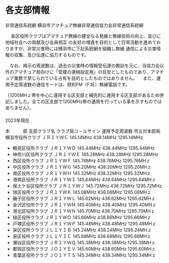 # 各支部情報

非常通信系統網
横浜市アマチュア無線非常通信協力会非常通信系統網

　 各区役所クラブはアマチュア無線の健全なる発展と無線技術の向上、並びに地域社会への貢献及び会員相互 の友好の増進を目的として日常活動を進めておりますが、非常災害時には横浜市に下記系統網を組織し無線 通信による災害情報の収集、及び伝達に協力するものです。

　なお、掲示の周波数は、過去の災害時の情報受伝達の教訓を元に、当協力会以外のアマチュア局向けに「受援の連絡設定用」の目安としたものであり、アマチュア業務で禁じられている占有を目的としたものではありません。
　また、運用予定周波数の通信モードは、原則FM（F3E）無線電話です。

（1200MHｚ帯を中心に運用する区支部と補完的に運用する区支部があるため併記しました。全ての区支部で1200MHz帯の運用を行っている事を示すものではありません）。
　
　
　
　
　
　　　　　　　　　　　　　　　　　　　　　　　　　　　　　　　　　　　　　　　　　2023年現在

本　　　部	支部クラブ名	クラブ局コ－ルサイン	運用予定周波数
市災対本部局	横浜市役所クラブ	ＪＲ１ＹＷＣ	145.14MHz
438.14MHz
1295.14MHz
-	鶴見区役所クラブ
ＪＲ１ＹＷＤ	145.44MHz
438.44MHz
1295.44MHz
-	神奈川区役所クラブ
ＪＲ１ＹＷＥ	145.28MHz
438.28MHz
1295.28MHz
-	西区役所クラブ
ＪＲ１ＹＷＦ	145.76MHz
438.76MHz
1295.76MHｚ
-	中区役所クラブ
ＪＲ１ＹＷＧ	145.20MHz
438.20MHz
1295.20MHｚ
-	南区役所クラブ
ＪＲ１ＹＷＨ	145.32MHz
438.32MHz
1295.32MHｚ
-	港南区役所クラブ
ＪＲ１ＹＷＩ	145.64MHz
438.64MHz
1295.64MHｚ
-	保土ケ谷区役所クラブ
ＪＲ１ＹＷＪ	145.72MHz
438.72MHz
1295.72MHz
-	旭区役所クラブ
ＪＲ１ＹＷＫ	145.08MHz
438.08MHz
1295.08MHｚ
-	磯子区役所クラブ
ＪＲ１ＹＷＬ	145.62MHz
438.62MHz
1295.62MHｚ
-	金沢区役所クラブ
ＪＲ１ＹＷＭ	145.40MHz
438.40MHz
1295.40MHｚ
-	港北区役所クラブ
ＪＲ１ＹＷＮ	145.70MHz
438.70MHz
1295.70MHｚ
-	緑区役所クラブ
ＪＲ１ＹＷＯ	145.66MHz
438.66MHz
1295.66MHｚ
-	戸塚区役所クラブ
ＪＲ１ＹＷＰ	145.48MHz
438.48MHz
1295.48MHｚ
-	栄区役所クラブ
ＪＬ１ＹＩＢ	145.24MHz
438.24MHz
1295.24MHｚ
-	泉区役所クラブ
ＪＬ１ＹＩＣ	145.68MHz
438.68MHz
1295.68MHｚ
-	瀬谷区役所クラブ
ＪＲ１ＹＷＱ	145.38MHz
438.38MHz
1295.38MHｚ
-	都筑区役所クラブ
ＪＯ１ＹＥＶ	145.60MHz
438.60MHz
1295.60MHｚ
-	青葉区役所クラブ
ＪＯ１ＹＴＳ	145.34MHz
438.34MHz
1295.34MHｚ